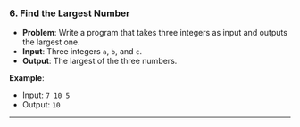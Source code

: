 
### 6. **Find the Largest Number**
- **Problem**: Write a program that takes three integers as input and outputs the largest one.
- **Input**: Three integers `a`, `b`, and `c`.
- **Output**: The largest of the three numbers.

**Example**:
- Input: `7 10 5`
- Output: `10`

---
